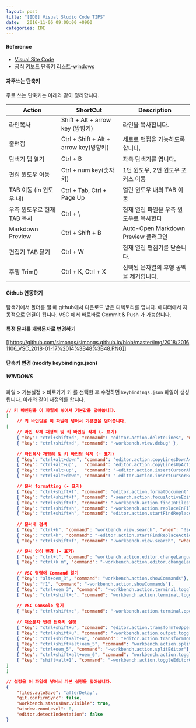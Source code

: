 ```yaml
---
layout: post
title: "[IDE] Visual Studio Code TIPS"
date:   2016-11-06 09:00:00 +0900
categories: IDE
---
```


#### Reference
 - [Visual Site Code](https://code.visualstudio.com) 
 - [공식 키보드 단축키 리스트-windows](https://code.visualstudio.com/shortcuts/keyboard-shortcuts-windows.pdf)

#### 자주쓰는 단축키

주로 쓰는 단축키는 아래와 같이 정리합니다.

Action | ShortCut | Description
------------- | ------------- | -------------
라인복사 |Shift + Alt + arrow key (방향키) | 라인을 복사합니다.
줄편집	|Ctrl + Shift + Alt + arrow key(방향키)| 세로로 편집을 가능하도록 합니다.
탐색기 탭 열기|Ctrl + B| 좌측 탐색기를 엽니다.
편집 윈도우 이동 | Ctrl + num key(숫자키) | 1번 윈도우, 2번 윈도우 포커스 이동 
TAB 이동 (in 윈도우 내) | Ctrl + Tab, Ctrl + Page Up | 열린 윈도우 내의 TAB 이동 
우측 윈도우로 현재 TAB 복사 | Ctrl + \ | 현재 열린 파일을 우측 윈도우로 복사한다
Markdown Preview | Ctrl + Shift + B | Auto-Open Markdown Preview 플러그인
편집기 TAB 닫기 | Ctrl + W | 현재 열린 편집기를 닫습니다.
후행 Trim() | Ctrl + K, Ctrl + X | 선택된 문자열의 후행 공백을 제거합니다.

#### Github 연동하기

탐색기에서 폴더를 열 때 github에서 다운로드 받은 디렉토리를 엽니다.
에디터에서 자동적으로 연결이 됩니다.
VSC 에서 바로바로 Commit & Push 가 가능합니다.

#### 특정 문자를 개행문자로 변경하기
[[https://github.com/simongs/simongs.github.io/blob/master/img/2018/20161106_VSC_2018-01-17%2014%3B48%3B48.PNG]]

#### 단축키 변경 (modify keybindings.json)

##### WINDOWS 
파일 > 기본설정 > 바로가기 키 를 선택한 후 수정하면 `keybindings.json` 파일이 생성됩니다.
아래와 같이 재정의를 합니다.

~~~json
// 키 바인딩을 이 파일에 넣어서 기본값을 덮어씁니다.
[
    // 키 바인딩을 이 파일에 넣어서 기본값을 덮어씁니다.
[
    // 라인 삭제 재정의 및 키 바인딩 삭제 (- 표기)
    { "key": "ctrl+shift+d", "command": "editor.action.deleteLines", "when": "editorTextFocus && !editorReadonly" },
    { "key": "ctrl+shift+d", "command": "-workbench.view.debug" },
    
    // 라인복사 재정의 및 키 바인딩 삭제 (- 표기)
    { "key": "ctrl+alt+down", "command": "editor.action.copyLinesDownAction", "when": "editorTextFocus && !editorReadonly" },
    { "key": "ctrl+alt+up",   "command": "editor.action.copyLinesUpAction", "when": "editorTextFocus && !editorReadonly" },
    { "key": "ctrl+alt+up",   "command": "-editor.action.insertCursorAbove", "when": "editorTextFocus" },
    { "key": "ctrl+alt+down", "command": "-editor.action.insertCursorBelow", "when": "editorTextFocus" },

    // 문서 formatting (- 표기)
    { "key": "ctrl+shift+f", "command": "editor.action.formatDocument", "when": "editorHasDocumentFormattingProvider && editorTextFocus && !editorReadonly" },
    { "key": "ctrl+shift+f", "command": "-search.action.focusActiveEditor","when": "searchInputBoxFocus && searchViewletVisible" },
    { "key": "ctrl+shift+f", "command": "-workbench.action.findInFiles", "when": "!searchInputBoxFocus"},
    { "key": "ctrl+shift+h", "command": "-workbench.action.replaceInFiles"},
    { "key": "ctrl+shift+h", "command": "editor.action.startFindReplaceAction" },
    
    // 문서내 검색
    { "key": "ctrl+h", "command": "workbench.view.search", "when": "!searchViewletVisible"},
    { "key": "ctrl+h", "command": "-editor.action.startFindReplaceAction"},
    { "key": "ctrl+shift+f", "command": "-workbench.view.search", "when": "!searchViewletVisible"},

    // 문서 언어 변경 (- 표기)
    { "key": "ctrl+l", "command": "workbench.action.editor.changeLanguageMode"},
    { "key": "ctrl+k m", "command": "-workbench.action.editor.changeLanguageMode"},
    
    // VSC 명령어 Command 열기
    { "key": "alt+oem_3", "command": "workbench.action.showCommands"},
    { "key": "f1", "command": "-workbench.action.showCommands"},
    { "key": "ctrl+oem_3", "command": "-workbench.action.terminal.toggleTerminal" },
    { "key": "ctrl+shift+c", "command": "workbench.action.terminal.toggleTerminal"},
    
    // VSC Console 열기
    { "key": "ctrl+shift+c", "command": "-workbench.action.terminal.openNativeConsole", "when": "!terminalFocus" },
    
    // 대소문자 변경 단축키 설정
    { "key": "ctrl+shift+u", "command": "editor.action.transformToUppercase"},
    { "key": "ctrl+shift+u", "command": "-workbench.action.output.toggleOutput"},
    { "key": "ctrl+shift+alt+u", "command": "editor.action.transformToLowercase"},
    { "key": "ctrl+shift+alt+oem_5", "command": "workbench.action.splitEditor"},
    { "key": "ctrl+oem_5", "command": "-workbench.action.splitEditor"},
    { "key": "ctrl+shift+alt+oem_6", "command": "workbench.action.toggleEditorGroupLayout"},
    { "key": "shift+alt+1", "command": "-workbench.action.toggleEditorGroupLayout"}
]
]
~~~

~~~json
// 설정을 이 파일에 넣어서 기본 설정을 덮어씁니다.
{
    "files.autoSave": "afterDelay",
    "git.confirmSync": false,
    "workbench.statusBar.visible": true,
    "window.zoomLevel": 0,
    "editor.detectIndentation": false
}
~~~
